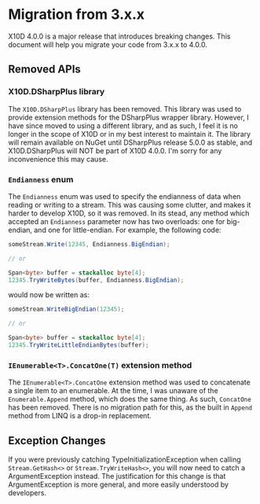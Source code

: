 # Migration from 3.x.x

X10D 4.0.0 is a major release that introduces breaking changes. This document will help you migrate your code from 3.x.x
to 4.0.0.

## Removed APIs

### X10D.DSharpPlus library

The `X10D.DSharpPlus` library has been removed. This library was used to provide extension methods for the DSharpPlus
wrapper library. However, I have since moved to using a different library, and as such, I feel it is no longer in the
scope of X10D or in my best interest to maintain it. The library will remain available on NuGet until DSharpPlus release
5.0.0 as stable, and X10D.DSharpPlus will NOT be part of X10D 4.0.0. I'm sorry for any inconvenience this may cause.

### `Endianness` enum

The `Endianness` enum was used to specify the endianness of data when reading or writing to a stream. This was causing
some clutter, and makes it harder to develop X10D, so it was removed. In its stead, any method which accepted an
`Endianness` parameter now has two overloads: one for big-endian, and one for little-endian. For example, the following
code:

```csharp
someStream.Write(12345, Endianness.BigEndian);

// or

Span<byte> buffer = stackalloc byte[4];
12345.TryWriteBytes(buffer, Endianness.BigEndian);
```

would now be written as:

```csharp
someStream.WriteBigEndian(12345);

// or

Span<byte> buffer = stackalloc byte[4];
12345.TryWriteLittleEndianBytes(buffer);
```

### `IEnumerable<T>.ConcatOne(T)` extension method

The `IEnumerable<T>.ConcatOne` extension method was used to concatenate a single item to an enumerable. At the time, I
was unaware of the `Enumerable.Append` method, which does the same thing. As such, `ConcatOne` has been removed. There
is no migration path for this, as the built in `Append` method from LINQ is a drop-in replacement.

## Exception Changes

If you were previously catching TypeInitializationException when calling `Stream.GetHash<>` or `Stream.TryWriteHash<>`,
you will now need to catch a ArgumentException instead. The justification for this change is that ArgumentException is
more general, and more easily understood by developers.
